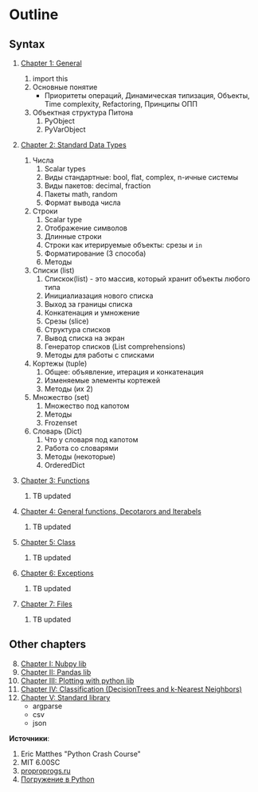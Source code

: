 # Outline
## Syntax
1. [Chapter 1: General](./Chapters/Chapter1_General.ipynb)
   1. import this
   2. Основные понятие
      - Приоритеты операций, Динамическая типизация, Объекты, Time complexity, Refactoring, Принципы ОПП
   3. Объектная структура Питона
      1. PyObject
      2. PyVarObject 

2. [Chapter 2: Standard Data Types](./Chapters/Chapter2_Standard_types.ipynb)
   1. Числа
      1. Scalar types
      2. Виды стандартные: bool, flat, complex, n-ичные системы
      3. Виды пакетов: decimal, fraction
      4. Пакеты math, random
      5. Формат вывода числа
   2. Строки
      1. Scalar type
      2. Отображение символов 
      3. Длинные строки
      4. Строки как итерируемые объекты: cрезы и `in`
      5. Форматирование (3 способа)
      6. Методы
   3. Списки (list)
      1. Спискок(list) - это массив, который хранит объекты любого типа
      2. Инициалиазация нового списка
      3. Выход за границы списка
      4. Конкатенация и умножение
      5. Срезы (slice)
      6. Структура списков
      7. Вывод списка на экран
      8. Генератор списков (List comprehensions)
      9. Методы для работы с списками
   4.  Кортежы (tuple)
       1. Общее: объявление, итерация и конкатенация
       2. Изменяемые элементы кортежей
       3. Методы (их 2)
    1. Множество (set)
       1. Множество под капотом
       2. Методы
       3. Frozenset 
    2. Словарь (Dict)
       1. Что у словаря под капотом
       2. Работа со словарями
       3. Методы (некоторые)
       4. OrderedDict

3. [Chapter 3: Functions](./Chapters/Chapter3_Functions.ipynb)
   1. TB updated
4. [Chapter 4: General functions, Decotarors and Iterabels](./Chapters/Chapter4_Functions_Decotarors_and_Iterabels.ipynb)
   1. TB updated
5. [Chapter 5: Class](./Chapters/Chapter5_Class.ipynb)
   1. TB updated
6. [Chapter 6: Exceptions](./Chapters/Chapter6_Exceptions.ipynb)
   1. TB updated
7. [Chapter 7: Files](./Chapters/Chapter7_Files.ipynb)
   1. TB updated



## Other chapters
8. [Chapter I: Nubpy lib](./Chapters/Chapter_I_Numpy.ipynb)
9.  [Chapter II: Pandas lib](./Chapters/Chapter_II_Pandas.ipynb)
10. [Chapter III: Plotting with python lib](./Chapters/Chapter_III_Plotting.ipynb)
11. [Chapter IV: Classification (DecisionTrees and k-Nearest Neighbors)](./Chapters/Chapter_IV_Classification_DecisionTrees_and_k_Nearest_Neighbors.ipynb)
12. [Chapter V: Standard library](./Chapters/Chapter_V_Standard_library.ipynb)
    - argparse
    - csv
    - json





**Источники**:
1. Eric Matthes "Python Crash Course"
2. MIT 6.00SC
3. [proproprogs.ru](https://proproprogs.ru/python)
4. [Погружение в Python](https://www.coursera.org/learn/diving-in-python/home/welcome)